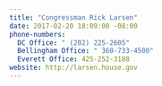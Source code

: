 ```yaml
---
title: "​Congressman Rick Larsen"
date: 2017-02-20 18:09:00 -08:00
phone-numbers:
  DC Office: " (202) 225-2605"
  Bellingham Office: " 360-733-4500"
  Everett Office: 425-252-3188
website: http://larsen.house.gov
---
```


